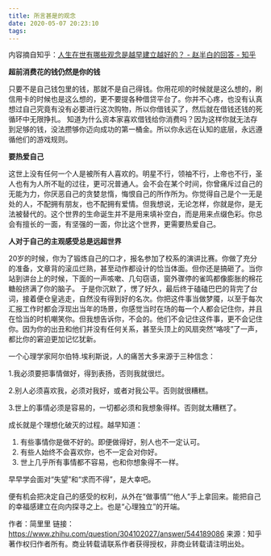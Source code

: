 ```yaml
---
title: 所言甚是的观念
date: 2020-05-07 20:23:10
tags:
---
```


内容摘自知乎：[人生在世有哪些观念是越早建立越好的？ - 赵半白的回答 - 知乎](https://www.zhihu.com/question/304102027/answer/1201778689)

<!-- more -->

**超前消费花的钱仍然是你的钱**

只要不是自己钱包里的钱，那就不是自己得钱。你用花呗的时候就是这么想的，刷信用卡的时候也是这么想的，更不要提各种借贷平台了。你并不心疼，也没有认真想过自己究竟有没有必要进行这次购物，所以你借钱买了，然后就在借钱还钱的死循环中无限挣扎。
知道为什么资本家喜欢借钱给你消费吗？因为这样你就无法存到足够的钱，没法攒够你迈向成功的第一桶金。所以你永远在认知的底层，永远遵循他们的游戏规则。

**要热爱自己**

这世上没有任何一个人是被所有人喜欢的。明星不行，领袖不行，上帝也不行，圣人也有为人所不耻的过往，更可况普通人。会不会在某个时间，你曾痛斥过自己的无能为力，你厌恶自己的贪婪怠惰，悔恨自己的所作所为。你觉得自己是个一无是处的人，不配拥有朋友，也不配拥有爱情。但我想说，无论怎样，你就是你，是无法被替代的。这个世界的生命诞生并不是用来填补空白，而是用来点缀色彩。你总会有擅长的一面，有坚强的一面，你比这个世界，更需要热爱自己。

**人对于自己的主观感受总是远超世界**

20岁的时候，你为了锻炼自己的口才，报名参加了校系的演讲比赛。你做了充分的准备，文章背的滚瓜烂熟，甚至动作都设计的恰当体面。但你还是搞砸了。当你站到讲台上的时候，下面的一声咳嗽、几句窃语，窗外骤停的雀鸣都像膨胀的棉花糖般挤满了你的脑子。
于是你沉默了，愣了好久，最后终于磕磕巴巴的背完了台词，接着便仓皇逃走，自然没有得到好的名次。你把这件事当做梦魇，以至于每次汇报工作时都会浮现出当年的场景，你感觉当时在场的每一个人都会记住你，并且在恰当的时机嘲笑你。但我想告诉你，不会的。他们不会记住这件事，更不会记住你。因为你的出丑和他们并没有任何关系，甚至头顶上的风扇突然“咯吱”了一声，都比你的窘迫更加记忆犹新。



一个心理学家阿尔伯特.埃利斯说，人的痛苦大多来源于三种信念：

 1.我必须要把事情做好，得到表扬，否则我就很烂。

2.别人必须喜欢我，必须对我好，或者对我公平。否则就很糟糕。

3.世上的事情必须是容易的，一切都必须和我想象得样。否则就太糟糕了。



成长就是个理想化破灭的过程。越早知道：

1. 有些事情你是做不好的。即便做得好，别人也不一定认可。
2. 有些人始终不会喜欢你，也不一定会对你好。
3. 世上几乎所有事情都不容易，也和你想象得不一样。

早早学会面对“失望”和“求而不得”，是大幸吧。

便有机会把决定自己的感受的权利，从外在“做事情”“他人”手上拿回来。能把自己的幸福感建立在向内探寻之上。也是“心理独立”的开端。



作者：简里里
链接：https://www.zhihu.com/question/304102027/answer/544189086
来源：知乎
著作权归作者所有。商业转载请联系作者获得授权，非商业转载请注明出处。